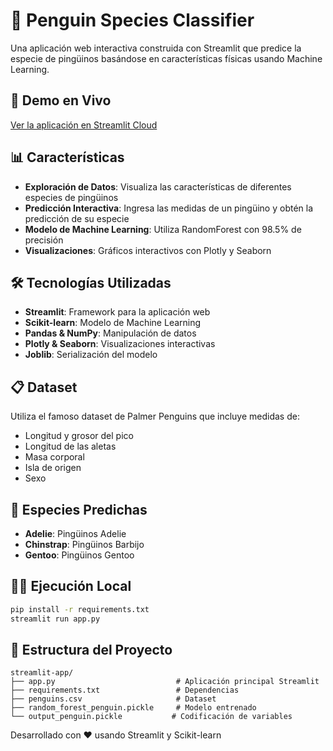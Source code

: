 # 🐧 Penguin Species Classifier

Una aplicación web interactiva construida con Streamlit que predice la especie de pingüinos basándose en características físicas usando Machine Learning.

## 🚀 Demo en Vivo
[Ver la aplicación en Streamlit Cloud](https://tu-app.streamlit.app)

## 📊 Características
- **Exploración de Datos**: Visualiza las características de diferentes especies de pingüinos
- **Predicción Interactiva**: Ingresa las medidas de un pingüino y obtén la predicción de su especie
- **Modelo de Machine Learning**: Utiliza RandomForest con 98.5% de precisión
- **Visualizaciones**: Gráficos interactivos con Plotly y Seaborn

## 🛠️ Tecnologías Utilizadas
- **Streamlit**: Framework para la aplicación web
- **Scikit-learn**: Modelo de Machine Learning
- **Pandas & NumPy**: Manipulación de datos
- **Plotly & Seaborn**: Visualizaciones interactivas
- **Joblib**: Serialización del modelo

## 📋 Dataset
Utiliza el famoso dataset de Palmer Penguins que incluye medidas de:
- Longitud y grosor del pico
- Longitud de las aletas
- Masa corporal
- Isla de origen
- Sexo

## 🎯 Especies Predichas
- **Adelie**: Pingüinos Adelie
- **Chinstrap**: Pingüinos Barbijo
- **Gentoo**: Pingüinos Gentoo

## 🏃‍♂️ Ejecución Local
```bash
pip install -r requirements.txt
streamlit run app.py
```

## 📁 Estructura del Proyecto
```
streamlit-app/
├── app.py                           # Aplicación principal Streamlit
├── requirements.txt                 # Dependencias
├── penguins.csv                     # Dataset
├── random_forest_penguin.pickle     # Modelo entrenado
└── output_penguin.pickle           # Codificación de variables
```

Desarrollado con ❤️ usando Streamlit y Scikit-learn